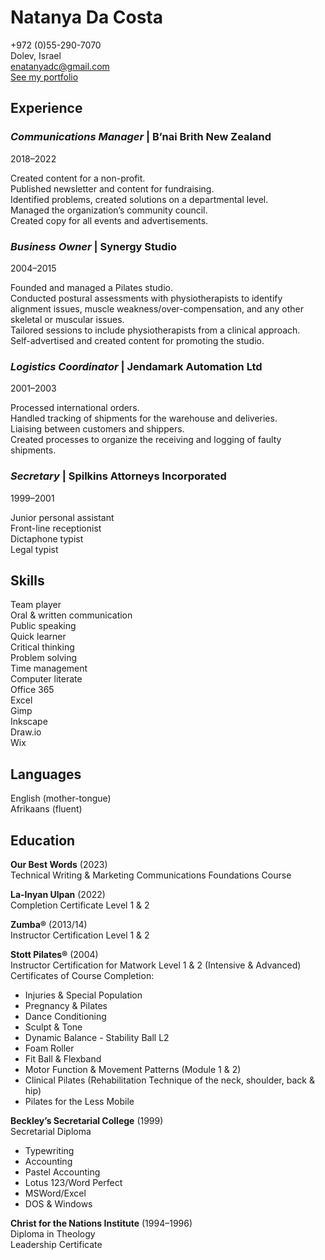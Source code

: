 # Natanya Da Costa
+972 (0)55-290-7070  
Dolev, Israel  
enatanyadc@gmail.com  
[See my portfolio](https://enatanyadc.wixsite.com/natanya)

## Experience
### _Communications Manager_ | B’nai Brith New Zealand
2018–2022  

Created content for a non-profit.  
Published newsletter and content for fundraising.  
Identified problems, created solutions on a departmental level.  
Managed the organization’s community council.  
Created copy for all events and advertisements.  

### _Business Owner_ | Synergy Studio
2004–2015  

Founded and managed a Pilates studio.  
Conducted postural assessments with physiotherapists to identify alignment issues, muscle weakness/over-compensation, and any other skeletal or muscular issues.  
Tailored sessions to include physiotherapists from a clinical approach.  
Self-advertised and created content for promoting the studio.

### _Logistics Coordinator_ | Jendamark Automation Ltd
2001–2003  

Processed international orders.  
Handled tracking of shipments for the warehouse and deliveries.  
Liaising between customers and shippers.  
Created processes to organize the receiving and logging of faulty shipments.  
### _Secretary_ | Spilkins Attorneys Incorporated  
1999–2001  

Junior personal assistant  
Front-line receptionist  
Dictaphone typist  
Legal typist 
## Skills
Team player  
Oral & written communication  
Public speaking  
Quick learner  
Critical thinking  
Problem solving  
Time management  
Computer literate  
Office 365  
Excel  
Gimp  
Inkscape  
Draw.io  
Wix  
## Languages
English (mother-tongue)  
Afrikaans (fluent)
## Education
__Our Best Words__ (2023)  
Technical Writing & Marketing Communications Foundations Course  

__La-Inyan Ulpan__ (2022)  
Completion Certificate Level 1 & 2  

__Zumba®__ (2013/14)  
Instructor Certification Level 1 & 2  

__Stott Pilates®__ (2004)  
Instructor Certification for Matwork Level 1 & 2 (Intensive & Advanced)  
Certificates of Course Completion:  
* Injuries & Special Population
* Pregnancy & Pilates
* Dance Conditioning
* Sculpt & Tone
* Dynamic Balance - Stability Ball L2
* Foam Roller
* Fit Ball & Flexband
* Motor Function & Movement Patterns (Module 1 & 2)
* Clinical Pilates (Rehabilitation Technique of the neck, shoulder, back & hip)
* Pilates for the Less Mobile

__Beckley’s Secretarial College__ (1999)  
Secretarial Diploma  
* Typewriting
* Accounting
* Pastel Accounting
* Lotus 123/Word Perfect
* MSWord/Excel
* DOS & Windows

__Christ for the Nations Institute__ (1994–1996)  
Diploma in Theology  
Leadership Certificate


 

